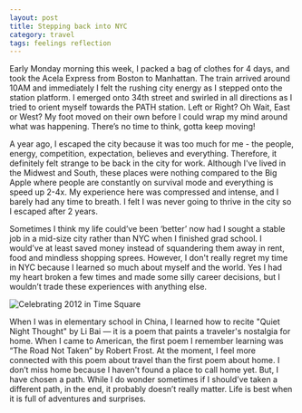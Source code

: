 ```yaml
---
layout: post
title: Stepping back into NYC
category: travel
tags: feelings reflection 
---
```

Early Monday morning this week, I packed a bag of clothes for 4 days, and took the Acela Express from Boston to Manhattan.  The train arrived around 10AM and immediately I felt the rushing city energy as I stepped onto the station platform. I emerged onto 34th street and swirled in all directions as I tried to orient myself towards the PATH station. Left or Right? Oh Wait, East or West? My foot moved on their own before I could wrap my mind around what was happening. There’s no time to think, gotta keep moving! 

A year ago, I escaped the city because it was too much for me - the people, energy, competition, expectation, believes and everything. Therefore, it definitely felt strange to be back in the city for work. Although I've lived in the Midwest and South, these places were nothing compared to the Big Apple where people are constantly on survival mode and everything is speed up 2-4x. My experience here was compressed and intense, and I barely had any time to breath. I felt I was never going to thrive in the city so I escaped after 2 years. 

Sometimes I think my life could’ve been ‘better’ now had I sought a stable job in a mid-size city rather than NYC when I finished grad school. I would’ve at least saved money instead of squandering them away in rent, food and mindless shopping sprees. However, I don't really regret my time in NYC because I learned so much about myself and the world. Yes I had my heart broken a few times and made some silly career decisions, but I wouldn’t trade these experiences with anything else. 

<img src="{{ page.baseurl }}/images/posts/2014-10-21-celebrating-2012.jpg" class="img-rounded" alt="Celebrating 2012 in Time Square" />

When I was in elementary school in China, I  learned how to recite "Quiet Night Thought" by Li Bai — it is a poem that paints a traveler's nostalgia for home. When I came to American, the first poem I remember learning was “The Road Not Taken” by Robert Frost. At the moment, I feel more connected with this poem about travel than the first poem about home. I don’t miss home because I haven't found a place to call home yet. But, I have chosen a path. While I do wonder sometimes if I should’ve taken a different path, in the end, it probably doesn’t really matter. Life is best when it is full of adventures and surprises.